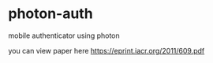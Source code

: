 # photon-auth
mobile authenticator using photon 

you can view paper here
https://eprint.iacr.org/2011/609.pdf
